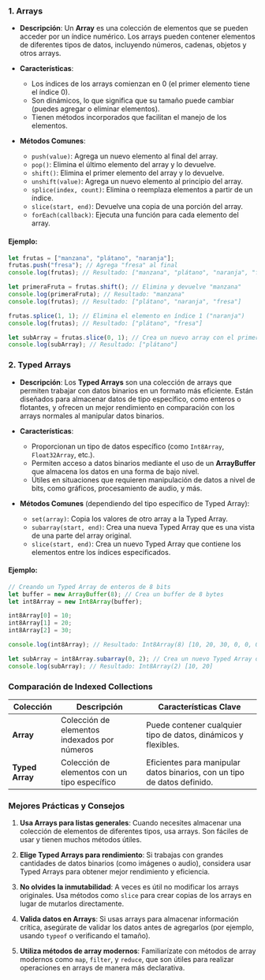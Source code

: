 ### 1. Arrays

- **Descripción**: Un **Array** es una colección de elementos que se pueden acceder por un índice numérico. Los arrays pueden contener elementos de diferentes tipos de datos, incluyendo números, cadenas, objetos y otros arrays.
    
- **Características**:
    
    - Los índices de los arrays comienzan en 0 (el primer elemento tiene el índice 0).
    - Son dinámicos, lo que significa que su tamaño puede cambiar (puedes agregar o eliminar elementos).
    - Tienen métodos incorporados que facilitan el manejo de los elementos.

- **Métodos Comunes**:
    
    - `push(value)`: Agrega un nuevo elemento al final del array.
    - `pop()`: Elimina el último elemento del array y lo devuelve.
    - `shift()`: Elimina el primer elemento del array y lo devuelve.
    - `unshift(value)`: Agrega un nuevo elemento al principio del array.
    - `splice(index, count)`: Elimina o reemplaza elementos a partir de un índice.
    - `slice(start, end)`: Devuelve una copia de una porción del array.
    - `forEach(callback)`: Ejecuta una función para cada elemento del array.

#### Ejemplo:

```js
let frutas = ["manzana", "plátano", "naranja"];
frutas.push("fresa"); // Agrega "fresa" al final
console.log(frutas); // Resultado: ["manzana", "plátano", "naranja", "fresa"]

let primeraFruta = frutas.shift(); // Elimina y devuelve "manzana"
console.log(primeraFruta); // Resultado: "manzana"
console.log(frutas); // Resultado: ["plátano", "naranja", "fresa"]

frutas.splice(1, 1); // Elimina el elemento en índice 1 ("naranja")
console.log(frutas); // Resultado: ["plátano", "fresa"]

let subArray = frutas.slice(0, 1); // Crea un nuevo array con el primer elemento
console.log(subArray); // Resultado: ["plátano"]
```

### 2. Typed Arrays

- **Descripción**: Los **Typed Arrays** son una colección de arrays que permiten trabajar con datos binarios en un formato más eficiente. Están diseñados para almacenar datos de tipo específico, como enteros o flotantes, y ofrecen un mejor rendimiento en comparación con los arrays normales al manipular datos binarios.
    
- **Características**:
    
    - Proporcionan un tipo de datos específico (como `Int8Array`, `Float32Array`, etc.).
    - Permiten acceso a datos binarios mediante el uso de un **ArrayBuffer** que almacena los datos en una forma de bajo nivel.
    - Útiles en situaciones que requieren manipulación de datos a nivel de bits, como gráficos, procesamiento de audio, y más.

- **Métodos Comunes** (dependiendo del tipo específico de Typed Array):
    
    - `set(array)`: Copia los valores de otro array a la Typed Array.
    - `subarray(start, end)`: Crea una nueva Typed Array que es una vista de una parte del array original.
    - `slice(start, end)`: Crea un nuevo Typed Array que contiene los elementos entre los índices especificados.

#### Ejemplo:

```js
// Creando un Typed Array de enteros de 8 bits
let buffer = new ArrayBuffer(8); // Crea un buffer de 8 bytes
let int8Array = new Int8Array(buffer);

int8Array[0] = 10;
int8Array[1] = 20;
int8Array[2] = 30;

console.log(int8Array); // Resultado: Int8Array(8) [10, 20, 30, 0, 0, 0, 0, 0]

let subArray = int8Array.subarray(0, 2); // Crea un nuevo Typed Array de los primeros 2 elementos
console.log(subArray); // Resultado: Int8Array(2) [10, 20]
```

### Comparación de Indexed Collections

|**Colección**|**Descripción**|**Características Clave**|
|---|---|---|
|**Array**|Colección de elementos indexados por números|Puede contener cualquier tipo de datos, dinámicos y flexibles.|
|**Typed Array**|Colección de elementos con un tipo específico|Eficientes para manipular datos binarios, con un tipo de datos definido.|

### Mejores Prácticas y Consejos

1. **Usa Arrays para listas generales**: Cuando necesites almacenar una colección de elementos de diferentes tipos, usa arrays. Son fáciles de usar y tienen muchos métodos útiles.
    
2. **Elige Typed Arrays para rendimiento**: Si trabajas con grandes cantidades de datos binarios (como imágenes o audio), considera usar Typed Arrays para obtener mejor rendimiento y eficiencia.
    
3. **No olvides la inmutabilidad**: A veces es útil no modificar los arrays originales. Usa métodos como `slice` para crear copias de los arrays en lugar de mutarlos directamente.
    
4. **Valida datos en Arrays**: Si usas arrays para almacenar información crítica, asegúrate de validar los datos antes de agregarlos (por ejemplo, usando `typeof` o verificando el tamaño).
    
5. **Utiliza métodos de array modernos**: Familiarízate con métodos de array modernos como `map`, `filter`, y `reduce`, que son útiles para realizar operaciones en arrays de manera más declarativa.

